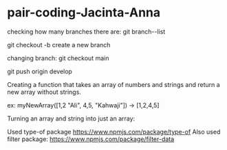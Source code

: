 # pair-coding-Jacinta-Anna

checking how many branches there are:
git branch--list

git checkout -b 
create a new branch

changing branch:
git checkout main

git push origin develop


Creating a function that takes an array of numbers and strings and return a new array without strings.

ex: myNewArray([1,2 "Ali", 4,5, "Kahwaji"]) -> [1,2,4,5]

Turning an array and string into just an array:

Used type-of package
https://www.npmjs.com/package/type-of
Also used filter package:
https://www.npmjs.com/package/filter-data
